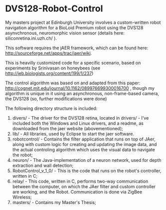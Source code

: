 DVS128-Robot-Control
====================
My masters project at Edinburgh University involves a custom-written robot navigation algorithm for a BioLoid Premium robot using the DVS128 asynvchronous, neuromorphic vision sensor (details here: siliconretina.ini.uzh.ch/ ).

This software requires the jAER framework, which can be found here: http://sourceforge.net/apps/trac/jaer/wiki. 

This is heavilly customized code for a specific scenario, based on experiments by Srinivasan on honeybees (see http://jeb.biologists.org/content/199/1/237)

The control algorithm was based on and adapted from this paper: http://cognet.mit.edu/journal/10.1162/089976699300016700 , though my algorithm is unique in it using an asynchronous, non-frame-based camera, the DVS128 (so, further modifications were done)

The following directory structure is included:

1. divers/ - The driver for the DVS128 retina, located in drivers/ - I've included both the Windows and Linux drivers, and a readme, as downloaded from the jaer website (abovementioned);
2. lib/ - All libraries, used by Eclipse to start the jaer software. 
3. robotcontrol/ - Contains the filter application that runs on top of JAer, along with custom logic for creating and updating the image data, and the actual controling algorithm which uses the visual data to navigate the robot;
4. neuron/ - The Java-implementation of a neuron network, used for depth extraction and wall detection;
5. RobotControl_v_1_0/ - This is the code that runs on the robot's controller, written in C;
6. relay/ - This code, written in C, performs two-way communication between the computer, on which the JAer filter and custom controller are working, and the Robot. Communication is done via ZigBee Wireless;
7. masters/ - Contains my Master's Thesis;


